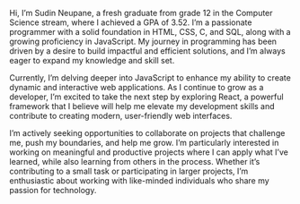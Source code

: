 Hi, I’m Sudin Neupane, a fresh graduate from grade 12 in the Computer Science stream, where I achieved a GPA of 3.52. I’m a passionate programmer with a solid foundation in HTML, CSS, C, and SQL, along with a growing proficiency in JavaScript. My journey in programming has been driven by a desire to build impactful and efficient solutions, and I’m always eager to expand my knowledge and skill set.

Currently, I’m delving deeper into JavaScript to enhance my ability to create dynamic and interactive web applications. As I continue to grow as a developer, I’m excited to take the next step by exploring React, a powerful framework that I believe will help me elevate my development skills and contribute to creating modern, user-friendly web interfaces.

I’m actively seeking opportunities to collaborate on projects that challenge me, push my boundaries, and help me grow. I’m particularly interested in working on meaningful and productive projects where I can apply what I’ve learned, while also learning from others in the process. Whether it’s contributing to a small task or participating in larger projects, I’m enthusiastic about working with like-minded individuals who share my passion for technology.
